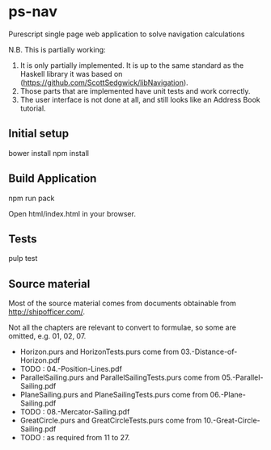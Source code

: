 # ps-nav

Purescript single page web application to solve navigation calculations

N.B.  This is partially working:

1. It is only partially implemented.  It is up to the same standard as the Haskell library it was based on (<https://github.com/ScottSedgwick/libNavigation>).
2. Those parts that are implemented have unit tests and work correctly.
3. The user interface is not done at all, and still looks like an Address Book tutorial.

## Initial setup

bower install
npm install

## Build Application

npm run pack

Open html/index.html in your browser.

## Tests

pulp test

## Source material

Most of the source material comes from documents obtainable from <http://shipofficer.com/>.

Not all the chapters are relevant to convert to formulae, so some are omitted, e.g. 01, 02, 07.

* Horizon.purs and HorizonTests.purs come from 03.-Distance-of-Horizon.pdf
* TODO : 04.-Position-Lines.pdf
* ParallelSailing.purs and ParallelSailingTests.purs come from 05.-Parallel-Sailing.pdf
* PlaneSailing.purs and PlaneSailingTests.purs come from 06.-Plane-Sailing.pdf
* TODO : 08.-Mercator-Sailing.pdf
* GreatCircle.purs and GreatCircleTests.purs come from 10.-Great-Circle-Sailing.pdf
* TODO : as required from 11 to 27.
